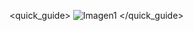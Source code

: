 <quick_guide>
![Imagen1](http://static.energysistem.com/images/manuals/42055/543f8af591130.jpg)
</quick_guide>


